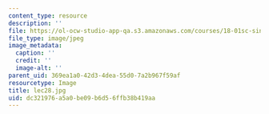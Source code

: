 ```yaml
---
content_type: resource
description: ''
file: https://ol-ocw-studio-app-qa.s3.amazonaws.com/courses/18-01sc-single-variable-calculus-fall-2010/dc321976a5a0be09b6d56ffb38b419aa_lec28.jpg
file_type: image/jpeg
image_metadata:
  caption: ''
  credit: ''
  image-alt: ''
parent_uid: 369ea1a0-42d3-4dea-55d0-7a2b967f59af
resourcetype: Image
title: lec28.jpg
uid: dc321976-a5a0-be09-b6d5-6ffb38b419aa
---
```

